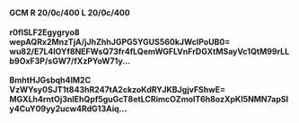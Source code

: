 #### GCM R 20/0c/400 L 20/0c/400
**r0fISLF2Egygryo8**<br/>**wepAQRx2MnzTjA/jJhZhhJGPG5YGUS560kJWclPoUB0=**<br/>**wu82/E7L4lOYf8NEFWsQ73fr4fLQemWGFLVnFrDGXtMSayVc1QtM99rLLb9OxF3P/sGW7/fXzPYoW71y...**<br/><br/>
**BmhtHJGsbqh4lM2C**<br/>**VzWYsy0SJT1t843hR247tA2ckzoKdRYJKBJgjvFShwE=**<br/>**MGXLh4rntOj3nlEhQpf5guGcT8etLCRimcOZmolT6h8ozXpKl5NMN7apSly4CuY09yy2ucw4RdG13Aiq...**